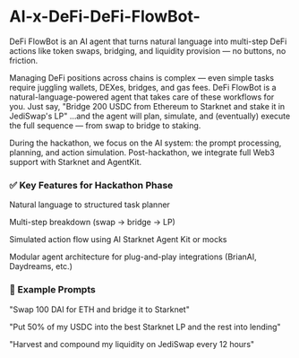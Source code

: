 # AI-x-DeFi-DeFi-FlowBot-
DeFi FlowBot is an AI agent that turns natural language into multi-step DeFi actions like token swaps, bridging, and liquidity provision — no buttons, no friction.

Managing DeFi positions across chains is complex — even simple tasks require juggling wallets, DEXes, bridges, and gas fees. DeFi FlowBot is a natural-language-powered agent that takes care of these workflows for you. Just say,
"Bridge 200 USDC from Ethereum to Starknet and stake it in JediSwap's LP"
…and the agent will plan, simulate, and (eventually) execute the full sequence — from swap to bridge to staking.

During the hackathon, we focus on the AI system: the prompt processing, planning, and action simulation. Post-hackathon, we integrate full Web3 support with Starknet and AgentKit.

### ✅ Key Features for Hackathon Phase
Natural language to structured task planner

Multi-step breakdown (swap → bridge → LP)

Simulated action flow using AI Starknet Agent Kit or mocks

Modular agent architecture for plug-and-play integrations (BrianAI, Daydreams, etc.)

### 🚀 Example Prompts
"Swap 100 DAI for ETH and bridge it to Starknet"

"Put 50% of my USDC into the best Starknet LP and the rest into lending"

"Harvest and compound my liquidity on JediSwap every 12 hours"
